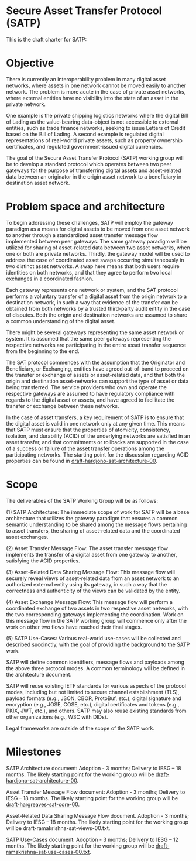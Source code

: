 # Secure Asset Transfer Protocol (SATP)

This is the draft charter for SATP:

# Objective

There is currently an interoperability problem in many digital asset networks, where assets in one network cannot be moved easily to another network. The problem is more acute in the case of private asset networks, where external entities have no visibility into the state of an asset in the private network.

One example is the private shipping logistics networks where the digital Bill of Lading as the value-bearing data-object is not accessible to external entities, such as trade finance networks, seeking to issue Letters of Credit based on the Bill of Lading. A second example is regulated digital representations of real-world private assets, such as property ownership certificates, and regulated government-issued digital currencies.

The goal of the Secure Asset Transfer Protocol (SATP) working group will be to develop a standard protocol which operates between two peer gateways for the purpose of transferring digital assets and asset-related data between an originator in the origin asset network to a beneficiary in destination asset network.

# Problem space and architecture

To begin addressing these challenges, SATP will employ the gateway paradigm as a means for digital assets to be moved from one asset network to another through a standardized asset transfer message flow implemented between peer gateways. The same gateway paradigm will be utilized for sharing of asset-related data between two asset networks, when one or both are private networks. Thirdly, the gateway model will be used to address the case of coordinated asset swaps occurring simultaneously in two distinct asset networks. A swap here means that both users require identities on both networks, and that they agree to perform two local exchanges in a coordinated fashion.

Each gateway represents one network or system, and the SAT protocol performs a voluntary transfer of a digital asset from the origin network to a destination network, in such a way that evidence of the transfer can be obtained from both networks by a trusted third-party audit entity in the case of disputes. Both the origin and destination networks are assumed to share a common understanding of the digital asset.

There might be several gateways representing the same asset network or system. It is assumed that the same peer gateways representing the respective networks are participating in the entire asset transfer sequence from the beginning to the end.

The SAT protocol commences with the assumption that the Originator and Beneficiary, or Exchanging, entities have agreed out-of-band to proceed on the transfer or exchange of assets or asset-related data, and that both the origin and destination asset-networks can support the type of asset or data being transferred. The service providers who own and operate the respective gateways are assumed to have regulatory compliance with regards to the digital asset or assets, and have agreed to facilitate the transfer or exchange between these networks.

In the case of asset transfers, a key requirement of SATP is to ensure that the digital asset is valid in one network only at any given time. This means that SATP must ensure that the properties of atomicity, consistency, isolation, and durability (ACID) of the underlying networks are satisfied in an asset transfer, and that commitments or rollbacks are supported in the case of a success or failure of the asset transfer operations among the participating networks. The starting point for the discussion regarding ACID properties can be found in [draft-hardjono-sat-architecture-00](https://datatracker.ietf.org/doc/draft-hardjono-sat-architecture/00/).


# Scope

The deliverables of the SATP Working Group will be as follows:

(1) SATP Architecture: The immediate scope of work for SATP will be a base architecture that utilizes the gateway paradigm that ensures a common semantic understanding to be shared among the message flows pertaining to asset transfers, the sharing of asset-related data and the coordinated asset exchanges.

(2) Asset Transfer Message Flow: The asset transfer message flow implements the transfer of a digital asset from one gateway to another, satisfying the ACID properties.

(3) Asset-Related Data Sharing Message Flow: This message flow will securely reveal views of asset-related data from an asset network to an authorized external entity using its gateway, in such a way that the correctness and authenticity of the views can be validated by the entity.

(4) Asset Exchange Message Flow: This message flow will perform a coordinated exchange of two assets in two respective asset networks, with the two corresponding gateways implementing the coordination. Work on this message flow in the SATP working group will commence only after the work on other two flows have reached their final stages.

(5) SATP Use-Cases: Various real-world use-cases will be collected and described succinctly, with the goal of providing the background to the SATP work.


SATP will define common identifiers, message flows and payloads among the above three protocol modes. A common terminology will be defined in the architecture document.

SATP will reuse existing IETF standards for various aspects of the protocol modes, including but not limited to secure channel establishment (TLS), payload formats (e.g., JSON, CBOR, ProtoBuf, etc.), digital signature and encryption (e.g., JOSE, COSE, etc.), digital certificates and tokens (e.g., PKIX, JWT, etc.), and others. SATP may also reuse existing standards from other organizations (e.g., W3C with DIDs).

Legal frameworks are outside of the scope of the SATP work.


# Milestones

SATP Architecture document: Adoption - 3 months; Delivery to IESG – 18 months. The likely starting point for the working group will be [draft-hardjono-sat-architecture-00](https://datatracker.ietf.org/doc/draft-hardjono-sat-architecture/00/).

Asset Transfer Message Flow document: Adoption - 3 months; Delivery to IESG – 18 months. The likely starting point for the working group will be [draft-hargreaves-sat-core-00](https://datatracker.ietf.org/doc/draft-hargreaves-sat-core/).

Asset-Related Data Sharing Message Flow document. Adoption - 3 months; Delivery to IESG – 18 months. The likely starting point for the working group will be draft-ramakrishna-sat-views-00.txt.

SATP Use-Cases document: Adoption - 3 months; Delivery to IESG – 12 months. The likely starting point for the working group will be [draft-ramakrishna-sat-use-cases-00.txt](https://datatracker.ietf.org/doc/draft-ramakrishna-sat-use-cases/).



